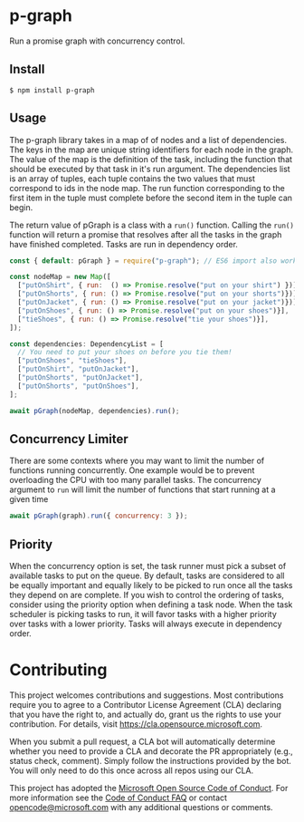 # p-graph

Run a promise graph with concurrency control.

## Install

```
$ npm install p-graph
```

## Usage

The p-graph library takes in a map of of nodes and a list of dependencies. The keys in the map are unique string identifiers for each node in the graph. The value of the map is the definition of the task, including the function that should be executed by that task in it's run argument. The dependencies list is an array of tuples, each tuple contains the two values that must correspond to ids in the node map. The run function corresponding to the first item in the tuple must complete before the second item in the tuple can begin.

The return value of pGraph is a class with a `run()` function. Calling the `run()` function will return a promise that resolves after all the tasks in the graph have finished completed. Tasks are run in dependency order.

```js
const { default: pGraph } = require("p-graph"); // ES6 import also works: import pGraph from 'p-graph';

const nodeMap = new Map([
  ["putOnShirt", { run:  () => Promise.resolve("put on your shirt") })],
  ["putOnShorts", { run: () => Promise.resolve("put on your shorts")})],
  ["putOnJacket", { run: () => Promise.resolve("put on your jacket")})],
  ["putOnShoes", { run: () => Promise.resolve("put on your shoes")}],
  ["tieShoes", { run: () => Promise.resolve("tie your shoes")}],
]);

const dependencies: DependencyList = [
  // You need to put your shoes on before you tie them!
  ["putOnShoes", "tieShoes"],
  ["putOnShirt", "putOnJacket"],
  ["putOnShorts", "putOnJacket"],
  ["putOnShorts", "putOnShoes"],
];

await pGraph(nodeMap, dependencies).run();
```

## Concurrency Limiter

There are some contexts where you may want to limit the number of functions running concurrently. One example would be to prevent overloading the CPU with too many parallel tasks. The concurrency argument to `run` will limit the number of functions that start running at a given time

```js
await pGraph(graph).run({ concurrency: 3 });
```

## Priority

When the concurrency option is set, the task runner must pick a subset of available tasks to put on the queue. By default, tasks are considered to all be equally important and equally likely to be picked to run once all the tasks they depend on are complete. If you wish to control the ordering of tasks, consider using the priority option when defining a task node. When the task scheduler is picking tasks to run, it will favor tasks with a higher priority over tasks with a lower priority. Tasks will always execute in dependency order.

# Contributing

This project welcomes contributions and suggestions. Most contributions require you to agree to a
Contributor License Agreement (CLA) declaring that you have the right to, and actually do, grant us
the rights to use your contribution. For details, visit https://cla.opensource.microsoft.com.

When you submit a pull request, a CLA bot will automatically determine whether you need to provide
a CLA and decorate the PR appropriately (e.g., status check, comment). Simply follow the instructions
provided by the bot. You will only need to do this once across all repos using our CLA.

This project has adopted the [Microsoft Open Source Code of Conduct](https://opensource.microsoft.com/codeofconduct/).
For more information see the [Code of Conduct FAQ](https://opensource.microsoft.com/codeofconduct/faq/) or
contact [opencode@microsoft.com](mailto:opencode@microsoft.com) with any additional questions or comments.
